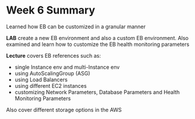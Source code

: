 # Week 6 Summary

Learned how EB can be customized in a granular manner

**LAB** create a new EB environment and also a custom EB environment.
Also examined and learn how to customize the EB health monitoring parameters

**Lecture** covers EB references such as:

- single Instance env and multi-Instance env
- using AutoScalingGroup (ASG)
- using Load Balancers
- using different EC2 instances
- customizing Network Parameters, Database Parameters and Health Monitoring Parameters

Also cover different storage options in the AWS